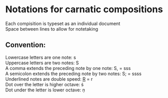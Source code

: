 # Notations for carnatic compositions

Each compisition is typeset as an individual document <br/>
Space between lines to allow for notetaking 

## Convention: <br/>

Lowercase letters are one note: s <br/>
Uppercase letters are two notes: S <br/>
A comma extends the preceding note by one note: S, = sss <br/>
A semicolon extends the preceding note by two notes: S; = ssss <br/>
Underlined notes are double speed: <ins>R</ins> = r <br/>
Dot over the letter is higher octave: &#7777; <br/>
Dot under the letter is lower octave: &#7751; <br/>
